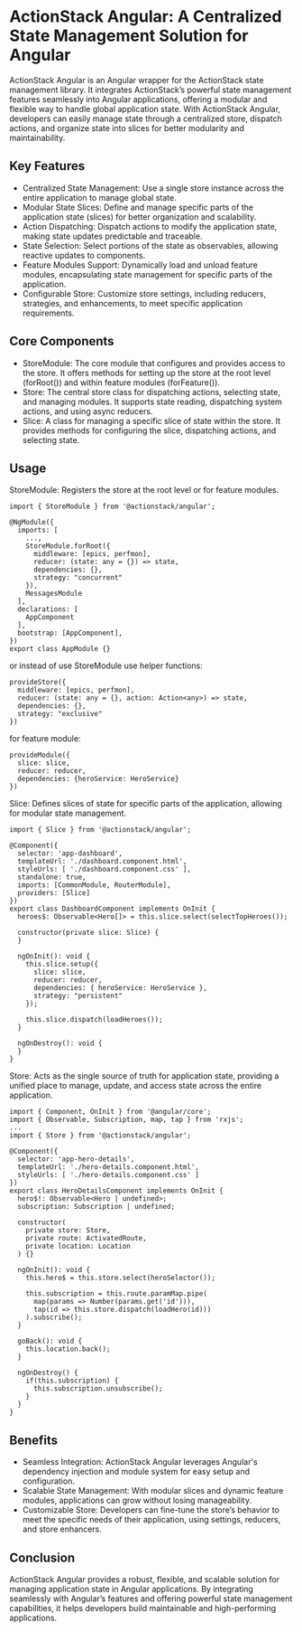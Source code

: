 # ActionStack Angular: A Centralized State Management Solution for Angular

ActionStack Angular is an Angular wrapper for the ActionStack state management library. It integrates ActionStack’s powerful state management features seamlessly into Angular applications, offering a modular and flexible way to handle global application state. With ActionStack Angular, developers can easily manage state through a centralized store, dispatch actions, and organize state into slices for better modularity and maintainability.

## Key Features
- Centralized State Management: Use a single store instance across the entire application to manage global state.
- Modular State Slices: Define and manage specific parts of the application state (slices) for better organization and scalability.
- Action Dispatching: Dispatch actions to modify the application state, making state updates predictable and traceable.
- State Selection: Select portions of the state as observables, allowing reactive updates to components.
- Feature Modules Support: Dynamically load and unload feature modules, encapsulating state management for specific parts of the application.
- Configurable Store: Customize store settings, including reducers, strategies, and enhancements, to meet specific application requirements.

## Core Components
- StoreModule: The core module that configures and provides access to the store. It offers methods for setting up the store at the root level (forRoot()) and within feature modules (forFeature()).
- Store: The central store class for dispatching actions, selecting state, and managing modules. It supports state reading, dispatching system actions, and using async reducers.
- Slice: A class for managing a specific slice of state within the store. It provides methods for configuring the slice, dispatching actions, and selecting state.

## Usage
StoreModule: Registers the store at the root level or for feature modules.

    import { StoreModule } from '@actionstack/angular';

    @NgModule({
      imports: [
        ...,
        StoreModule.forRoot({
          middleware: [epics, perfmon],
          reducer: (state: any = {}) => state,
          dependencies: {},
          strategy: "concurrent"
        }),
        MessagesModule
      ],
      declarations: [
        AppComponent
      ],
      bootstrap: [AppComponent],
    })
    export class AppModule {}

or instead of use StoreModule use helper functions:

    provideStore({
      middleware: [epics, perfmon],
      reducer: (state: any = {}, action: Action<any>) => state,
      dependencies: {},
      strategy: "exclusive"
    })

for feature module:
    
    provideModule({
      slice: slice,
      reducer: reducer,
      dependencies: {heroService: HeroService}
    })

Slice: Defines slices of state for specific parts of the application, allowing for modular state management.

    import { Slice } from '@actionstack/angular';

    @Component({
      selector: 'app-dashboard',
      templateUrl: './dashboard.component.html',
      styleUrls: [ './dashboard.component.css' ],
      standalone: true,
      imports: [CommonModule, RouterModule],
      providers: [Slice]
    })
    export class DashboardComponent implements OnInit {
      heroes$: Observable<Hero[]> = this.slice.select(selectTopHeroes());

      constructor(private slice: Slice) {
      }

      ngOnInit(): void {
        this.slice.setup({
          slice: slice,
          reducer: reducer,
          dependencies: { heroService: HeroService },
          strategy: "persistent"
        });

        this.slice.dispatch(loadHeroes());
      }

      ngOnDestroy(): void {
      }
    }

Store: Acts as the single source of truth for application state, providing a unified place to manage, update, and access state across the entire application.
    
    import { Component, OnInit } from '@angular/core';
    import { Observable, Subscription, map, tap } from 'rxjs';
    ...
    import { Store } from '@actionstack/angular';

    @Component({
      selector: 'app-hero-details',
      templateUrl: './hero-details.component.html',
      styleUrls: [ './hero-details.component.css' ]
    })
    export class HeroDetailsComponent implements OnInit {
      hero$!: Observable<Hero | undefined>;
      subscription: Subscription | undefined;

      constructor(
        private store: Store,
        private route: ActivatedRoute,
        private location: Location
      ) {}

      ngOnInit(): void {
        this.hero$ = this.store.select(heroSelector());

        this.subscription = this.route.paramMap.pipe(
          map(params => Number(params.get('id'))),
          tap(id => this.store.dispatch(loadHero(id)))
        ).subscribe();
      }

      goBack(): void {
        this.location.back();
      }

      ngOnDestroy() {
        if(this.subscription) {
          this.subscription.unsubscribe();
        }
      }
    }


## Benefits
- Seamless Integration: ActionStack Angular leverages Angular's dependency injection and module system for easy setup and configuration.
- Scalable State Management: With modular slices and dynamic feature modules, applications can grow without losing manageability.
- Customizable Store: Developers can fine-tune the store’s behavior to meet the specific needs of their application, using settings, reducers, and store enhancers.

## Conclusion
ActionStack Angular provides a robust, flexible, and scalable solution for managing application state in Angular applications. By integrating seamlessly with Angular’s features and offering powerful state management capabilities, it helps developers build maintainable and high-performing applications.
